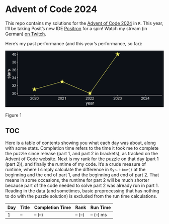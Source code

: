 # Advent of Code 2024


This repo contains my solutions for the [Advent of Code
2024](https://adventofcode.com/2024) in `R`. This year, I’ll be taking
Posit’s new IDE [Positron](https://positron.posit.co/) for a spin! Watch
my stream (in German) [on Twitch](https://www.twitch.tv/einglasrotwein).

Here’s my past performance (and this year’s performance, so far):

<div id="fig-performance">

<img src="README_files/figure-commonmark/fig-performance-1.png"
id="fig-performance" />

Figure 1

</div>

## TOC

Here is a table of contents showing you what each day was about, along
with some stats. Completion time refers to the time it took me to
complete the puzzle since release (part 1, and part 2 in brackets), as
tracked on the Advent of Code website. Next is my rank for the puzzle on
that day (part 1 (part 2)), and finally the runtime of my code. It’s a
crude measure of runtime, where I simply calculate the difference in
`Sys.time()` at the beginning and the end of part 1, and the beginning
and end of part 2. That means in some occasions, the runtime for part 2
will be much shorter because part of the code needed to solve part 2 was
already run in part 1. Reading in the data (and sometimes, basic
preprocessing that has nothing to do with the puzzle solution) is
excluded from the run time calculations.

| Day | Title | Completion Time | Rank  | Run Time |
|-----|-------|-----------------|-------|----------|
| 1   | –     | – (–)           | – (–) | – (–) ms |
